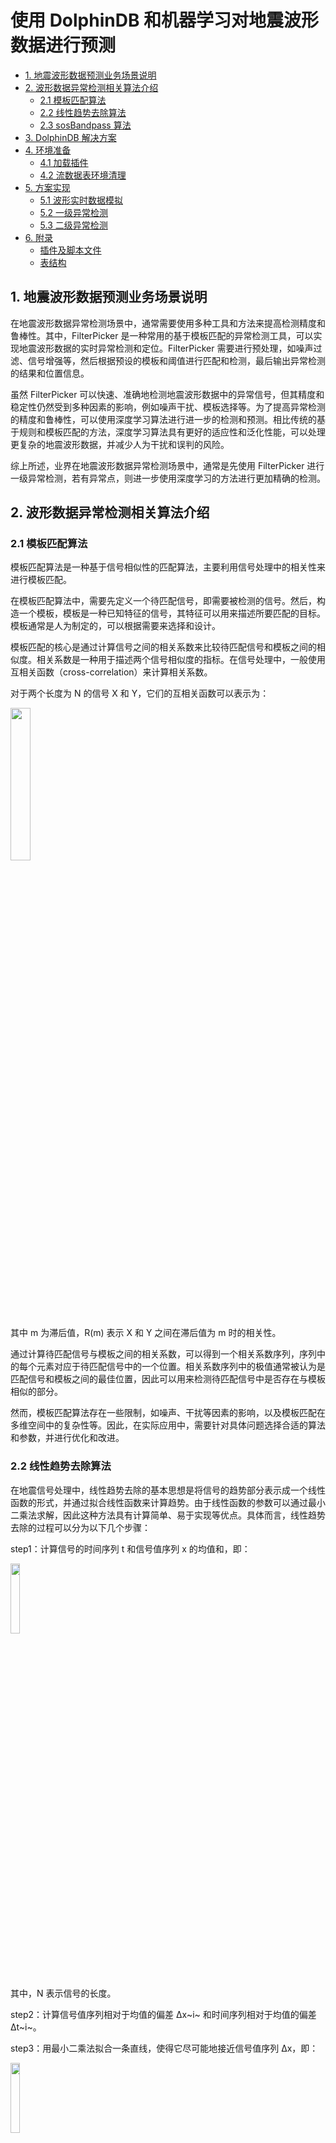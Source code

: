 # 使用 DolphinDB 和机器学习对地震波形数据进行预测

- [1. 地震波形数据预测业务场景说明](#1-地震波形数据预测业务场景说明)
- [2. 波形数据异常检测相关算法介绍](#2-波形数据异常检测相关算法介绍)
  - [2.1 模板匹配算法](#21-模板匹配算法)
  - [2.2 线性趋势去除算法](#22-线性趋势去除算法)
  - [2.3 sosBandpass 算法](#23-sosbandpass-算法)
- [3. DolphinDB 解决方案](#3-dolphindb-解决方案)
- [4. 环境准备](#4-环境准备)
  - [4.1 加载插件](#41-加载插件)
  - [4.2 流数据表环境清理](#42-流数据表环境清理)
- [5. 方案实现](#5-方案实现)
  - [5.1 波形实时数据模拟](#51-波形实时数据模拟)
  - [5.2 一级异常检测](#52-一级异常检测)
  - [5.3 二级异常检测](#53-二级异常检测)
- [6. 附录](#6-附录)
  - [插件及脚本文件](#插件及脚本文件)
  - [表结构](#表结构)

## 1. 地震波形数据预测业务场景说明

在地震波形数据异常检测场景中，通常需要使用多种工具和方法来提高检测精度和鲁棒性。其中，FilterPicker 是一种常用的基于模板匹配的异常检测工具，可以实现地震波形数据的实时异常检测和定位。FilterPicker 需要进行预处理，如噪声过滤、信号增强等，然后根据预设的模板和阈值进行匹配和检测，最后输出异常检测的结果和位置信息。

虽然 FilterPicker 可以快速、准确地检测地震波形数据中的异常信号，但其精度和稳定性仍然受到多种因素的影响，例如噪声干扰、模板选择等。为了提高异常检测的精度和鲁棒性，可以使用深度学习算法进行进一步的检测和预测。相比传统的基于规则和模板匹配的方法，深度学习算法具有更好的适应性和泛化性能，可以处理更复杂的地震波形数据，并减少人为干扰和误判的风险。

综上所述，业界在地震波形数据异常检测场景中，通常是先使用 FilterPicker 进行一级异常检测，若有异常点，则进一步使用深度学习的方法进行更加精确的检测。

## 2. 波形数据异常检测相关算法介绍

### 2.1 模板匹配算法

模板匹配算法是一种基于信号相似性的匹配算法，主要利用信号处理中的相关性来进行模板匹配。

在模板匹配算法中，需要先定义一个待匹配信号，即需要被检测的信号。然后，构造一个模板，模板是一种已知特征的信号，其特征可以用来描述所要匹配的目标。模板通常是人为制定的，可以根据需要来选择和设计。

模板匹配的核心是通过计算信号之间的相关系数来比较待匹配信号和模板之间的相似度。相关系数是一种用于描述两个信号相似度的指标。在信号处理中，一般使用互相关函数（cross-correlation）来计算相关系数。

对于两个长度为 N 的信号 X 和 Y，它们的互相关函数可以表示为：

<img src="./images/Earthquake_Prediction_with_DolphinDB_and_Machine_Learning/2_1.png" width=25%>

其中 m 为滞后值，R(m) 表示 X 和 Y 之间在滞后值为 m 时的相关性。

通过计算待匹配信号与模板之间的相关系数，可以得到一个相关系数序列，序列中的每个元素对应于待匹配信号中的一个位置。相关系数序列中的极值通常被认为是匹配信号和模板之间的最佳位置，因此可以用来检测待匹配信号中是否存在与模板相似的部分。

然而，模板匹配算法存在一些限制，如噪声、干扰等因素的影响，以及模板匹配在多维空间中的复杂性等。因此，在实际应用中，需要针对具体问题选择合适的算法和参数，并进行优化和改进。

### 2.2 线性趋势去除算法

在地震信号处理中，线性趋势去除的基本思想是将信号的趋势部分表示成一个线性函数的形式，并通过拟合线性函数来计算趋势。由于线性函数的参数可以通过最小二乘法求解，因此这种方法具有计算简单、易于实现等优点。具体而言，线性趋势去除的过程可以分为以下几个步骤：

step1：计算信号的时间序列 t 和信号值序列 x 的均值和，即：

<img src="./images/Earthquake_Prediction_with_DolphinDB_and_Machine_Learning/2_2.png" width=17%>

其中，N 表示信号的长度。

step2：计算信号值序列相对于均值的偏差 Δx~i~ 和时间序列相对于均值的偏差 Δt~i~。

step3：用最小二乘法拟合一条直线，使得它尽可能地接近信号值序列 Δx，即：

<img src="./images/Earthquake_Prediction_with_DolphinDB_and_Machine_Learning/2_3.png" width=17%>

其中，a 和 b 是拟合直线的斜率和截距，ε~i~ 是误差项。

step4：计算拟合直线的值 y~i~，即：

<img src="./images/Earthquake_Prediction_with_DolphinDB_and_Machine_Learning/2_4.png" width=14%>

step5：将信号的趋势部分去除，得到去趋势后的信号，即：

<img src="./images/Earthquake_Prediction_with_DolphinDB_and_Machine_Learning/2_5.png" width=12%>

### 2.3 sosBandpass 算法

sosBandpass 是一种数字信号处理算法，用于对地震数据进行带通滤波。其原理是使用一组二阶 IIR 滤波器级联，实现对地震数据在指定频率范围内的滤波，同时保留原始信号的相位信息。

具体地，sosBandpass 算法使用了一组二阶 IIR 滤波器级联的结构，也称为“串联二阶段滤波器”（Second-Order Sections Filter，SOS Filter）。每个二阶 IIR 滤波器的传递函数可以表示为：

<img src="./images/Earthquake_Prediction_with_DolphinDB_and_Machine_Learning/2_6.png" width=20%>

其中 z 是单位圆上的复变量，b~0~ b~1~, b~2~, a~1~, a~2~ 是滤波器的系数。通过调整这些系数的值，可以实现不同类型的滤波器，例如低通滤波器、高通滤波器和带通滤波器等。

对于一个带通滤波器，其通带范围可以表示为 [flow, fhigh]，其中 flow 和 fhigh 分别表示低频和高频截止频率。在 sosBandpass 算法中，通带范围被分成若干个子段，每个子段对应一个二阶 IIR 滤波器。假设通带范围被分成了 N 个子段，那么 sosBandpass 算法可以表示为：

<img src="./images/Earthquake_Prediction_with_DolphinDB_and_Machine_Learning/2_7.png" width=25%>

其中 x[n] 表示原始地震数据，y[n] 表示滤波后的地震数据。设 H~i~(z) 表示第 i 个二阶 IIR 滤波器的输出，可以表示为：

<img src="./images/Earthquake_Prediction_with_DolphinDB_and_Machine_Learning/2_8.png" width=25%>

其中，b~i,0~ ，b~i,1~，b~i,2~，a~i,1~，a~i,2~ 是第 i 个二阶 IIR 滤波器的系数。

## 3. DolphinDB 解决方案

<img src="./images/Earthquake_Prediction_with_DolphinDB_and_Machine_Learning/3_1.png" width=55%>

- 实时流接入：流数据表是 DolphinDB 设计专门用于应对实时流数据存储与计算的内存表。具备吞吐量大，低延迟的优点，支持持久化，支持高可用。
- 流数据发布、订阅与消费：DolphinDB 流数据模块采用“发布 - 订阅 - 消费”的模式。流数据首先注入流数据表中，通过流数据表来发布数据，数据节点或者第三方的应用可以通过 DolphinDB 脚本或 API 来订阅及消费流数据。
- FilterPicker 插件：FilterPicker 是一种自动地震信号检测工具，可以从大量地震数据中自动检测和识别地震信号。它主要应用于地震预警、地震监测、地震研究等领域。DolphinDB 开发了对应的 FilterPicker 插件，根据该插件，可在 DolphinDB 内调用模板匹配算法，实现对地震波数据的处理，输出其中的突峭点。
- RTSeis 插件：RTSeis 是一个基于 Python 的实时地震数据处理包，包括地震数据的读取、处理、滤波、台阵响应的移除和地震事件检测等。DolphinDB 开发了对应的 RTSeis 插件，根据该插件，可以对波形数据进行 sosBandPass 滤波处理。
- TensorFlow 插件：用户可以使用 TensorFlow 框架将训练好的模型导出成 .pb 文件，在 DolphinDB 中通过 TensorFlow 插件调用该模型进行预测。

技术架构图中，DolphinDB 流数据表接收外部地震计产生的实时流数据，调用 FilterPicker 插件中的模板匹配算法对实时数据进行一级异常检测，对于异常点，先进行去趋势、滤波处理，再将结果归一化，最后调用 TensorFlow 插件进行预测，输出异常检测结果。

## 4. 环境准备

本节主要内容为加载插件、创建流数据表等，是后续波形实时数据模拟、异常检测的前备工作。

### 4.1 加载插件

为实现波形数据异常检测，DolphinDB 开发了对应的插件，见[附录](#插件及脚本文件)（目前只提供离线版，插件正式发布后会提供下载链接）。下载插件，在 *plugins* 目录下建立 *filterpicker*、*rtseis*、*tf* 三个文件夹，将插件解压到对应的文件夹里。

注意：添加环境变量前需关闭 DolphinDB Server。

Linux 添加环境变量：

```
export LD_LIBRARY_PATH=<YOUR DolphinDB Dir>/server/plugins/rtseis/:$LD_LIBRARY_PATH
export LD_LIBRARY_PATH=<YOUR DolphinDB Dir>/server/plugins/tf/:$LD_LIBRARY_PATH
```

启动 DolphinDB Server，通过 `loadPlugin()` 函数加载插件

```
try{ loadPlugin("./plugins/filterpicker/PluginFilterPicker.txt") }catch(ex){print(ex) }
try{ loadPlugin("./plugins/rtseis/PluginRTSeis.txt") }catch(ex){print(ex) }
try{ loadPlugin("./plugins/tf/PluginTf.txt") }catch(ex){print(ex) }
```

### 4.2 流数据表环境清理

清理流数据表之前需要取消订阅，通过 `unsubscribeTable()` 函数取消订阅，然后再通过 `dropStream()` 函数删除流数据表：

```
unsubscribeTable(tableName = "dataStream", actionName="filterPickerPredict");go
unsubscribeTable(tableName = "pickerStream",actionName="tensorFlowPredict");go
try{dropStreamTable("dataStream")}catch(ex){print(ex)}
try{dropStreamTable("pickerStream")}catch(ex){print(ex)}
try{dropStreamTable("tensorStream")}catch(ex){print(ex)}
```

以 `enableTableShareAndPersistence()` 函数创建流数据共享表并持久化：

```
  //dataStream，接收波形实时流数据
enableTableShareAndPersistence(table=streamTable(1000000:0, `tagid`ts`data, [INT,TIMESTAMP, INT]), tableName=`dataStream, cacheSize=1000000);
  //pickerStream
enableTableShareAndPersistence(table=streamTable(100000:0, `ts`id, [TIMESTAMP,INT]), tableName=`pickerStream, cacheSize=1000000);
  //tensorStream
enableTableShareAndPersistence(table=streamTable(100000:0, `ts`id, [TIMESTAMP, INT]), tableName=`tensorStream, cacheSize=1000000);
```

创建分布式数据库和维度表：

```
if(existsDatabase("dfs://seis01")) dropDatabase("dfs://seis01");
  //创建分布式数据库
create database "dfs://seis01" partitioned by VALUE(1..10), engine='TSDB'
  //创建维度表
create table "dfs://seis01"."tagInfo"(
 xfdsn SYMBOL,
 net SYMBOL,
 sta SYMBOL,
 loc SYMBOL,
 chn SYMBOL,
 id INT[compress="delta"]
)
sortColumns=[`id];
  //向维度表插入数据
net = ["ZJ","YN","XZ","XJ","TJ"]
sta = ["A0001","A0002","A0003","A0004","A0005","A0006","B0001","B0002","B0003","C0001"]
tmp = `EIE`EIN`EIZ
netList = stretch(net,150)
staList = take(stretch(sta,30),150)
locList = take(`40,150)
chn = take(tmp,150)
colt =   array(STRING)
for(i in 0..(chn.size()-1)){
 colt.append!( chn[i].split()[0] + "_" + chn[i].split()[1] + "_" +chn[i].split()[2] )
}
xfdsn = "XFDSN:"+netList+"_"+staList+"_"+locList+"_"+colt
t = table(xfdsn,netList as net,staList as sta,locList as loc,chn,1..150 as id)
loadTable( "dfs://seis01","tagInfo").append!(t);
```

## 5. 方案实现

本章包括以下内容

- 波形实时数据模拟
- 一级异常检测
- 二级异常检测

### 5.1 波形实时数据模拟

实际生产环境中每个通道每 10 毫秒采集一次数据，每个台站有三个通道。以下代码模拟了三个台站的波形实时数据：

```
/*
 * 模拟实时数据
 */
def insertIntoDataStream(){
 do{
  tagidList = 1 2 3 4 5 6 7 8 9
  ts = now()+(0..400)*10
  t = table(stretch(tagidList,3600)as tagid,take(ts,3600) as ts,randNormal(-2500, 1000, 3600) as data)
  objByName(`dataStream).append!(t)
  sleep(3500)
 }while(true)
}
jobId = submitJob("simulate","simulate",insertIntoDataStream);
//通过以下方式取消Job
//cancelJob(jobId)
```

### 5.2 一级异常检测

通过 `subscribe()` 函数订阅实时数据，进行一级异常检测，处理逻辑及代码如下所示：

step1：将实时数据按照 tagid 分组

step2：对每一 tagid，调用 `filterPicker::createFilterPicker()` 函数创建 filter handler

step3：调用 `filterPicker::filerPicker(pickerPtr, timeCol, dataCol, [fixedSize])` 函数进行模板匹配，得到突峭点。其中，各个参数含义如下所示：

- pickerPtr：每一 tagid 对应的 filter handler；
- timeCol：每一 tagid 对应的时间列；
- dataCol：每一 tagid 对应的采样值；
- fixedSize：批计算数据量大小，若数据不足 fixedSize，会累积到下次凑足 fixedSize 再进行计算

其中，突峭点算法参考 [ALomax - FilterPicker - a general purpose, broad-band, phase detector and picker](http://alomax.free.fr/FilterPicker/)

```
/*
 *一级异常检测处理函数
 *计算波形实时数据中的突峭时间点
 *返回值为突峭时间点和通道id
 */
def pickerHandler(mutable pickerSt, mutable res, vz, msg){
 tags=groups(msg[`tagid]) //按tagid分组
 for (tag in tags.keys()){
  re=res[tag]
  if(re==NULL){
   //创建filter handler
   re= filterPicker::createFilterPicker()
   res[tag]=re
  }
  //将数据传入filterPicker进行计算
  vt=filterPicker::filterPicker(re,msg[tags[tag]][`ts], msg[tags[tag]][`data].float(), 1000)
  if(vt.size()>0){
   vid=take(tag,vt.size())
   pickerSt.append!(table(vt as ts,vid as id))
  }
 }
}

vz=exec id from loadTable("dfs://seis01","tagInfo") where chn ilike("%z") //只需要计算Z分量的数据
res=dict(INT, ANY)
//订阅dataStream，进行一级异常检测，异常检测结果输出到filterStream中
subscribeTable(tableName = "dataStream", actionName="filterPickerPredict", offset=-1,handler=pickerHandler{objByName("pickerStream"), res, vz, }, msgAsTable=true, batchSize = 2000, throttle=1,reconnect=true)
```

一级异常检测结果样例如下所示：

|           ts            |  id  |
| :---------------------: | :--: |
| 2023.04.20T14:37:57.838 |  1   |

上述异常时间点前后几秒内的采样数据如下：

| tagid |           ts            | data  |
| :---: | :---------------------: | :---: |
|   …   |            …            |   …   |
|   1   | 2023.04.20T14:37:57.797 | -3120 |
|   1   | 2023.04.20T14:37:57.807 | -3005 |
|   1   | 2023.04.20T14:37:57.818 | -521  |
|   1   | 2023.04.20T14:37:57.828 | -3886 |
|   1   | 2023.04.20T14:37:57.838 | 1441  |
|   1   | 2023.04.20T14:37:57.848 | 1220  |
|   1   | 2023.04.20T14:37:57.858 | -974  |
|   1   | 2023.04.20T14:37:57.868 | -396  |
|   1   | 2023.04.20T14:37:57.878 | -943  |
|   …   |            …            |   …   |

从采样数据来看，“2023.04.20T14:37:57.838”时间点前后振幅明显变大，确实是一个突峭点。

### 5.3 二级异常检测

通过 `subscribe()` 函数订阅 pickerStream，进行去趋势、滤波、归一化以及二级异常检测，处理逻辑及代码如下所示：

step1：调用 `tf::load(modelFileName, inputName, outputName, [shape])` 函数导入训练好的 TensorFlow 模型（本文使用的深度学习模型不方便对外提供，读者需自行训练模型并调用）。其中各参数含义如下：

- *modelFileName*：模型路径。如果是 keras 生成的 h5 格式的模型文件，可用 [Keras to TensorFlow](https://github.com/amir-abdi/keras_to_tensorflow) 将 h5 格式的模型文件转成 TensorFlow 的 pb 文件后再进行加载。
- *inputName*：模型中输入节点名称，如果不知道，可用[附录](#插件及脚本文件)的 *printTensorName.py* 文件进行打印，输出的第一个即为输入节点名称。
- *outputName*：模型中输出节点名称，如果不知道，可用[附录](#插件及脚本文件)的 *printTensorName.py* 文件进行打印，输出的最后一个即为输出节点名称。
- *shape*：N 维 (N>=3) 数组的 shape，当 N>=3 时才需要提供，类型为 int 类型的 vector，如[3, 5, 8]表示 *shape* 为 3×5×8。如果提供了 *shape*，后面用于预测的 data 请使用 `flatten(x)` 函数转成的一维向量。

step2：提取突峭点前后两秒内三分量数据

step3：剔除趋势成分 (本文将趋势视为线性的，采用最小二乘法估计线性函数的参数)

step4：调用 `rtseis::sosBandPass(x, nTaps, f_min, f_max, windowType, fsamp, ripple)` 函数对三通道数据进行 sosBandPass 变换。其中，各个参数含义如下所示：

- *x*：需要处理的数据
- *nTaps*：筛选器参数
- *f_min*：最低频率
- *f_max*：最高频率
- *windowType*：窗口类型，0-3 分别代表 BUTTERWORTH，BESSEL，CHEBYSHEV1，CHEBYSHEV2
- *fsamp*：采样频率
- *ripple*：windowType 为 2 或 3 时的波纹大小

step5：先对滤波数据进行归一化处理，然后调用 `tf::predict(model, data)` 函数进行预测，当预测概率 prob_P 或者 prob_s 的概率大于 0.9 时，认为该段信号很可能是地震波 P 波或者 S 波信号，然后输出对应的 filterpicker 的突峭点。其中，`tf::predict(model, data)` 各参数含义如下所示：

- *model*：tensorflow 的 model，为 `tf::load()` 函数的返回值
- *data*：需要预测的数据，仅支持同种数据类型的 matrix、vector、table 或者 dictionary。如果在 `tf::load()` 时提供了 *shape* 参数，则 *data* 必须为使用 `flatten(x)` 函数转成的一维向量。

```
def tensorHandler(mutable tensorSt, mutable infoTable, mutable model, mutable cache, msg){
 if(msg.type()!=0) cache.append!(msg) 
 if(cache.size()==0) return
 currTime = now() - 2000
 outed = select * from cache where timestamp  < currTime
 for(s in outed){
  //获取同个台站id信息
  info = select net,sta,loc from infoTable where id == s[`id]
  netInfo = info[`net][0]
  staInfo = info[`sta][0]
  bhzInfo = info[`loc][0]
  bheId = exec id from infoTable where net == netInfo and sta == staInfo and loc == bhzInfo and ilike(chn,"%e")
  bhnId = exec id from infoTable where net == netInfo and sta == staInfo and loc == bhzInfo and ilike(chn,"%n")
  bhzId = exec id from infoTable where net == netInfo and sta == staInfo and loc == bhzInfo and ilike(chn,"%z")
  //获取三个分量数据
  begT = timestamp(s[`timestamp] - 2000)
  endT = timestamp(s[`timestamp] + 1999)
  ve = exec data from dataStream where tagid ==bheId[0] and ts between(begT:endT)
  vn = exec data from dataStream where tagid ==bhnId[0] and ts between(begT:endT)
  vz = exec data from dataStream where tagid ==bhzId[0] and ts between(begT:endT)
  if(ve.size()==  400 && vn.size() ==  400 && vz.size() ==  400) {
   //去趋势
   tem = ols(vn, 0..399)
   bhn = vn - (tem[0] + tem[1]*0..399)
   tem = ols(ve, 0..399)
   bhe = ve - (tem[0] + tem[1]*0..399)
   tem = ols(vz, 0..399)
   bhz = vz - (tem[0] + tem[1]*0..399)
   //滤波
   bhn = rtseis::sosBandPass(bhn,4,3.0,20.0,0,100.0,0.0);
   bhe = rtseis::sosBandPass(bhe,4,3.0,20.0,0,100.0,0.0);
   bhz = rtseis::sosBandPass(bhz,4,3.0,20.0,0,100.0,0.0);
   m = matrix(bhn,bhe,bhz)
   //矩阵数据归一化
   m1 = m / max(max(abs(m)))
   //输入模型进行预测, ts返回值为预测结果
   ts = tf::predict(model, float(m1))
   //prob_p 是P波的概率，prob_S是S波概率, prob_N是噪声的概率。
   prob_P = ts[0]
   prob_S = ts[1]
   prob_N = ts[2]
   if(prob_P > 0.90 || prob_S > 0.90){
    tensorSt.append!(table(s[`timestamp] as timestamp, s[`id] as id))
   } 
   }
 }
 delete from cache where timestamp  < currTime 
}

  //导入模型
model = tf::load("./model_pol.pb", "conv1d_1_input", "activation_7_1/concat")
infoTable = select * from  loadTable("dfs://seis01","tagInfo")
vz=exec id from loadTable("dfs://seis01","tagInfo") where chn ilike("%z") //只需要计算Z分量的数据
cache =   table(10:0, `timestamp`id, [TIMESTAMP, INT])
  //订阅pickerStream，进行二级异常检测
subscribeTable(tableName = "pickerStream",actionName="tensorFlowPredict", offset=-1, handler=tensorHandler{objByName("tensorStream"),infoTable, model,cache,}, msgAsTable=true, batchSize = 1000, throttle=0.4, timeTrigger=true,reconnect=true)
```

对一级异常检测的结果进行二级异常检测后，结果样例如下表所示：

|           ts            |  id  |
| :---------------------: | :--: |
| 2023.04.20T14:37:57.838 |  1   |

## 6. 附录

### 插件及脚本文件

- [filterpicker](https://docs.dolphindb.cn/zh/appendices/earthquake/filterpicker.zip)
- [rtseis](https://docs.dolphindb.cn/zh/appendices/earthquake/rtseis.zip)
- [tf](https://docs.dolphindb.cn/zh/appendices/earthquake/tf.zip)
- [printTensorName.py](https://docs.dolphindb.cn/zh/appendices/earthquake/printTensorName.py)

### 表结构

维度表结构：

| 字段  | DolphinDB 数据类型 | 含义 |
| ----- | ------------------ | ---- |
| xfdsn | SYMBOL             |      |
| net   | SYMBOL             | 台网 |
| sta   | SYMBOL             | 台站 |
| loc   | SYMBOL             | 位置 |
| chn   | SYMBOL             | 通道 |
| id    | INT                |      |

dataStream 表结构：

| **字段名** | **DolphinDB 数据类型** | **含义**                    |
| :--------- | :--------------------- | :-------------------------- |
| tagid      | INT                    | 维度表中的 id，代表一个通道 |
| ts         | TIMESTAMP              | 采样时间                    |
| data       | INT                    | 采样值                      |

pickerStream 表结构：

| 字段 | DolphinDB 数据类型 | 含义                        |
| ---- | ------------------ | --------------------------- |
| ts   | TIMESTAMP          | 采样时间                    |
| id   | INT                | 维度表中的 id，代表一个通道 |

tensorStream 表结构：

| **字段** | **DolphinDB 数据类型** | **含义**                    |
| :------- | :--------------------- | :-------------------------- |
| ts       | TIMESTAMP              | 采样时间                    |
| id       | INT                    | 维度表中的 id，代表一个通道 |
